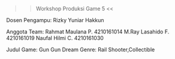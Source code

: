 >> Workshop Produksi Game 5 <<

Dosen Pengampu: Rizky Yuniar Hakkun

Anggota Team:
Rahmat Maulana P.	4210161014
M.Ray Lasahido F.	4210161019
Naufal Hilmi C.		4210161030


Judul Game: Gun Gun Dream
Genre: Rail Shooter,Collectible
